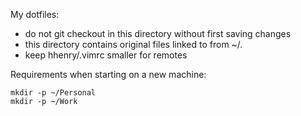 My dotfiles:

* do not git checkout in this directory without first saving changes
* this directory contains original files linked to from ~/. 
* keep hhenry/.vimrc smaller for remotes

Requirements when starting on a new machine:

```
mkdir -p ~/Personal
mkdir -p ~/Work
```

